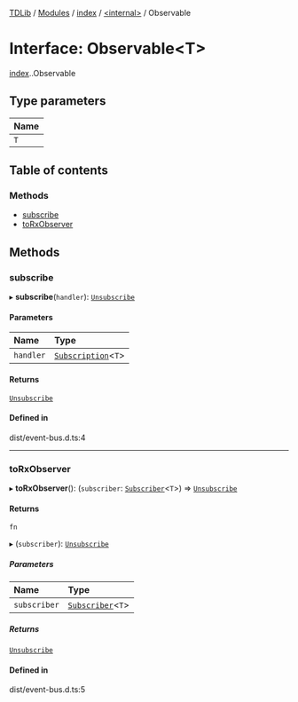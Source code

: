 [TDLib](../README.md) / [Modules](../modules.md) / [index](../modules/index.md) / [<internal\>](../modules/index._internal_.md) / Observable

# Interface: Observable<T\>

[index](../modules/index.md).[<internal>](../modules/index._internal_.md).Observable

## Type parameters

| Name |
| :------ |
| `T` |

## Table of contents

### Methods

- [subscribe](index._internal_.Observable.md#subscribe)
- [toRxObserver](index._internal_.Observable.md#torxobserver)

## Methods

### subscribe

▸ **subscribe**(`handler`): [`Unsubscribe`](../modules/index._internal_.md#unsubscribe)

#### Parameters

| Name | Type |
| :------ | :------ |
| `handler` | [`Subscription`](../modules/index._internal_.md#subscription)<`T`\> |

#### Returns

[`Unsubscribe`](../modules/index._internal_.md#unsubscribe)

#### Defined in

dist/event-bus.d.ts:4

___

### toRxObserver

▸ **toRxObserver**(): (`subscriber`: [`Subscriber`](index._internal_.Subscriber.md)<`T`\>) => [`Unsubscribe`](../modules/index._internal_.md#unsubscribe)

#### Returns

`fn`

▸ (`subscriber`): [`Unsubscribe`](../modules/index._internal_.md#unsubscribe)

##### Parameters

| Name | Type |
| :------ | :------ |
| `subscriber` | [`Subscriber`](index._internal_.Subscriber.md)<`T`\> |

##### Returns

[`Unsubscribe`](../modules/index._internal_.md#unsubscribe)

#### Defined in

dist/event-bus.d.ts:5
